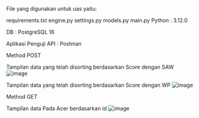 File yang digunakan untuk uas yaitu:

requirements.txt
engine.py
settings.py
models.py
main.py
Python : 3.12.0

DB : PostgreSQL 16

Aplikasi Penguji API : Postman

Method POST

Tampilan data yang telah disorting berdasarkan Score dengan SAW
![image](https://github.com/baldaimam123/uas_spk_imambalda/assets/118948272/fff53dc6-0d30-486a-9f86-83970cbf3022)

Tampilan data yang telah disorting berdasarkan Score dengan WP
![image](https://github.com/baldaimam123/uas_spk_imambalda/assets/118948272/e870a402-b638-4c73-9d60-26370446ac48)

Method GET

Tampilan data Pada Acer berdasarkan id
![image](https://github.com/baldaimam123/uas_spk_imambalda/assets/118948272/13fc95bd-72e3-49f2-9924-6874d5460293)






